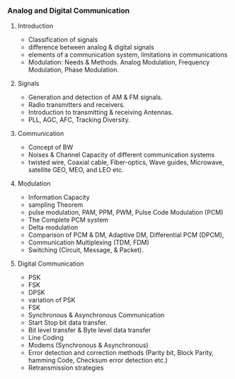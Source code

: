 ### Analog and Digital Communication

1. Introduction

   - Classification of signals
   - difference between analog & digital signals
   - elements of a communication system, limitations in communications
   - Modulation: Needs & Methods. Analog Modulation, Frequency Modulation, Phase Modulation.

2. Signals

   - Generation and detection of AM &amp; FM signals.
   - Radio transmitters and receivers.
   - Introduction to transmitting &amp; receiving Antennas.
   - PLL, AGC, AFC, Tracking Diversity.

3. Communication

   - Concept of BW
   - Noises & Channel Capacity of different communication systems
   - twisted wire, Coaxial cable, Fiber-optics, Wave guides, Microwave, satellite GEO, MEO, and LEO etc.

4. Modulation

   - Information Capacity
   - sampling Theorem
   - pulse modulation, PAM, PPM, PWM, Pulse Code Modulation (PCM)
   - The Complete PCM system
   - Delta modulation
   - Comparison of PCM & DM, Adaptive DM, Differential PCM (DPCM),
   - Communication Multiplexing (TDM, FDM)
   - Switching (Circuit, Message, & Packet).

5. Digital Communication

   - PSK
   - FSK
   - DPSK
   - variation of PSK
   - FSK
   - Synchronous & Asynchronous Communication
   - Start Stop bit data transfer.
   - Bit level transfer & Byte level data transfer
   - Line Coding
   - Modems (Synchronous & Asynchronous)
   - Error detection and correction methods (Parity bit, Block Parity, hamming Code, Checksum error detection etc.)
   - Retransmission strategies
